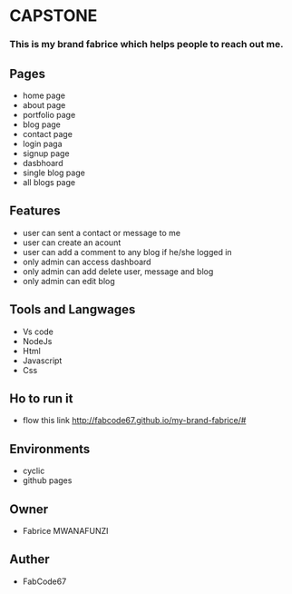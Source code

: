 # CAPSTONE
### This is my brand fabrice which helps people to reach out me.
## Pages
- home page
- about page
- portfolio page
- blog page
- contact page
- login paga
- signup page
- dasbhoard
- single blog page
- all blogs page

## Features
- user can sent a contact or message to me
- user can create an acount
- user can add a comment to any blog if he/she logged in
- only admin can access dashboard
- only admin can add delete user, message and blog
- only admin can edit blog

## Tools and Langwages
- Vs code
- NodeJs
- Html
- Javascript
- Css

## Ho to run it
- flow this link http://fabcode67.github.io/my-brand-fabrice/#

## Environments
- cyclic
- github pages

## Owner
- Fabrice MWANAFUNZI

## Auther
- FabCode67
